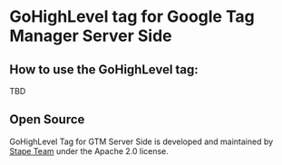 # GoHighLevel tag for Google Tag Manager Server Side

## How to use the GoHighLevel tag:

TBD

## Open Source

GoHighLevel Tag for GTM Server Side is developed and maintained by [Stape Team](https://stape.io/) under the Apache 2.0 license.
